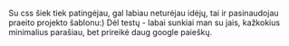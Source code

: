 Su css šiek tiek patingėjau, gal labiau neturėjau idėjų, tai ir pasinaudojau praeito projekto šablonu:) 
Dėl testų - labai sunkiai man su jais, kažkokius minimalius parašiau, bet prireikė daug google paieškų.
